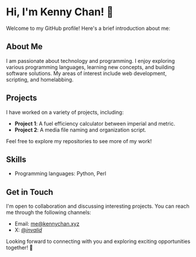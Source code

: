 # Hi, I'm Kenny Chan! 👋

Welcome to my GitHub profile! Here's a brief introduction about me:

## About Me
I am passionate about technology and programming. I enjoy exploring various programming languages, learning new concepts, and building software solutions. My areas of interest include web development, scripting, and homelabbing.

## Projects
I have worked on a variety of projects, including:

- **Project 1**: A fuel efficiency calculator between imperial and metric.
- **Project 2**: A media file naming and organization script.


Feel free to explore my repositories to see more of my work!

## Skills
- Programming languages: Python, Perl


## Get in Touch
I'm open to collaboration and discussing interesting projects. You can reach me through the following channels:

- Email: [me@kennychan.xyz](mailto:me@kennychan.xyz)
- X: [@_invalid_](https://twitter.com/_invalid_)

Looking forward to connecting with you and exploring exciting opportunities together! 🚀
